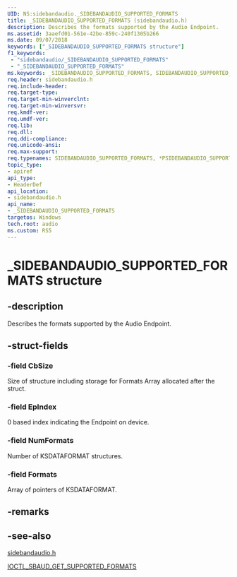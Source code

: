 ```yaml
---
UID: NS:sidebandaudio._SIDEBANDAUDIO_SUPPORTED_FORMATS
title: _SIDEBANDAUDIO_SUPPORTED_FORMATS (sidebandaudio.h)
description: Describes the formats supported by the Audio Endpoint.
ms.assetid: 3aaefd01-561e-42be-859c-240f1305b266
ms.date: 09/07/2018
keywords: ["_SIDEBANDAUDIO_SUPPORTED_FORMATS structure"]
f1_keywords:
 - "sidebandaudio/_SIDEBANDAUDIO_SUPPORTED_FORMATS"
 - "_SIDEBANDAUDIO_SUPPORTED_FORMATS"
ms.keywords: _SIDEBANDAUDIO_SUPPORTED_FORMATS, SIDEBANDAUDIO_SUPPORTED_FORMATS, *PSIDEBANDAUDIO_SUPPORTED_FORMATS, 
req.header: sidebandaudio.h
req.include-header:
req.target-type:
req.target-min-winverclnt:
req.target-min-winversvr:
req.kmdf-ver:
req.umdf-ver:
req.lib:
req.dll:
req.ddi-compliance:
req.unicode-ansi:
req.max-support:
req.typenames: SIDEBANDAUDIO_SUPPORTED_FORMATS, *PSIDEBANDAUDIO_SUPPORTED_FORMATS
topic_type: 
- apiref
api_type: 
- HeaderDef
api_location: 
- sidebandaudio.h
api_name: 
- _SIDEBANDAUDIO_SUPPORTED_FORMATS
targetos: Windows
tech.root: audio
ms.custom: RS5
---
```


# _SIDEBANDAUDIO_SUPPORTED_FORMATS structure

## -description
Describes the formats supported by the Audio Endpoint.

## -struct-fields

### -field CbSize
Size of structure including storage for Formats Array allocated after the struct.
 
### -field EpIndex
 0 based index indicating the Endpoint on device.
 
### -field NumFormats
Number of KSDATAFORMAT structures.
 
### -field Formats
Array of pointers of KSDATAFORMAT.

## -remarks

## -see-also
[sidebandaudio.h](index.md)

[IOCTL_SBAUD_GET_SUPPORTED_FORMATS](https://docs.microsoft.com/windows-hardware/drivers/ddi/sidebandaudio/ni-sidebandaudio-ioctl_sbaud_get_supported_formats)
